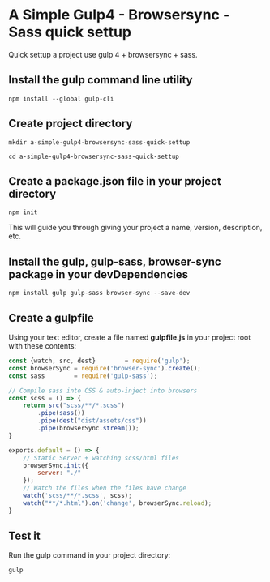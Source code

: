 # A Simple Gulp4 - Browsersync - Sass quick settup
Quick settup a project use gulp 4 + browsersync + sass.

## Install the gulp command line utility

```
npm install --global gulp-cli
```

## Create project directory

```
mkdir a-simple-gulp4-browsersync-sass-quick-settup
```

```
cd a-simple-gulp4-browsersync-sass-quick-settup
```

## Create a package.json file in your project directory

```
npm init
```
This will guide you through giving your project a name, version, description, etc.

## Install the gulp, gulp-sass, browser-sync package in your devDependencies

```
npm install gulp gulp-sass browser-sync --save-dev
```

## Create a gulpfile
Using your text editor, create a file named __gulpfile.js__ in your project root with these contents:

```javascript
const {watch, src, dest}        = require('gulp');
const browserSync = require('browser-sync').create();
const sass        = require('gulp-sass');

// Compile sass into CSS & auto-inject into browsers
const scss = () => {
    return src("scss/**/*.scss")
        .pipe(sass())
        .pipe(dest("dist/assets/css"))
        .pipe(browserSync.stream());
} 

exports.default = () => {
    // Static Server + watching scss/html files 
    browserSync.init({
        server: "./"
    });
    // Watch the files when the files have change
    watch('scss/**/*.scss', scss);
    watch("**/*.html").on('change', browserSync.reload);
}
```

## Test it
Run the gulp command in your project directory:

```
gulp
```
